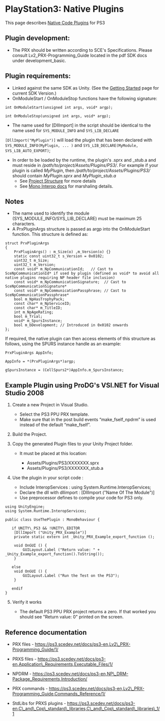 PlayStation3: Native Plugins
============================


This page describes [Native Code Plugins](Plugins) for PS3


Plugin development:
-------------------



* The PRX should be written according to SCE's Specifications. Please consult Lv2_PRX-Programming_Guide located in the pdf SDK docs under development_basic.

Plugin requirements:
--------------------


* Linked against the same SDK as Unity. (See the [Getting Started](ps3-gettingstarted) page for current SDK Version.)
* OnModuleStart / OnModuleStop functions have the following signature:

`int OnModuleStart(unsigned int args, void* argp);`

`int OnModuleStop(unsigned int args, void* argp);`



* The name used for [DllImport] in the script should be identical to the name used for `SYS_MODULE_INFO` and `SYS_LIB_DECLARE`

`[DllImport("MyPlugin")]` will load the plugin that has been declared with `SYS_MODULE_INFO(MyPlugin, ... )` and `SYS_LIB_DECLARE(MyModule, SYS_LIB_AUTO_EXPORT)`;



* In order to be loaded by the runtime, the plugin's .sprx and _stub.a and must reside in _/path/to/project/Assets/Plugins/PS3/_. For example if your plugin is called _MyPlugin_, then _/path/to/project/Assets/Plugins/PS3/_ should contain _MyPlugin.sprx_ and _MyPlugin_stub.a_
    * See [Project Structure](ps3-projectstructure) for more details
    * See [Mono Interop docs](http://www.mono-project.com/Interop_with_Native_Libraries) for marshaling details.


Notes
-----



* The name used to identify the module (SYS_MODULE_INFO/SYS_LIB_DECLARE) must be maximum 25 characters.
* A PrxPluginArgs structure is passed as argp into the OnModuleStart function. This structure is defined as: 

````
struct PrxPluginArgs
{
	PrxPluginArgs() : m_Size(o) ,m_Version(o) {}
	static const uint32_t s_Version = 0x0102;
	uint32_t m_Size;
	uint32_t m_Version;
	const void* m_NpCommunicationId;   // Cast to SceNpCommunicationId* if used by plugin (defined as void* to avoid all native plugins requiring NP header file inclusion)
	const void* m_NpCommunicationSignature;  // Cast to SceNpCommunicationSignature*
	const void* m_NpCommunicationPassphrase; // Cast to SceNpCommunicationPassphrase*
	bool m_NpHasTrophyPack;
	const char* m_NpServiceID;
	const char* m_TitleID;
	int m_NpAgeRating;
	bool m_Trial;
	void* m_SpursInstance;
	bool m_bDevelopment; // Introduced in 0x0102 onwards
};
````

If required, the native plugin can then access elements of this structure as follows, using the SPURS instance handle as an example:

````
PrxPluginArgs AppInfo;

AppInfo = *(PrxPluginArgs*)argp;

gSpursInstance = (CellSpurs2*)AppInfo.m_SpursInstance;
````



Example Plugin using ProDG's VSI.NET for Visual Studio 2008
-----------------------------------------------------------


1. Create a new Project in Visual Studio.

    * Select the PS3 PPU PRX template.
    * Make sure that in the post build events “make_fself_npdrm” is used instead of the default “make_fself”.

2. Build the Project.

3. Copy the generated Plugin files to your Unity Project folder.

    * It must be placed at this location:

        * Assets/Plugins/PS3/XXXXXXX.sprx
        * Assets/Plugins/PS3/XXXXXXX_stub.a

4. Use the plugin in your script code :

    * Include InteropServices : using System.Runtime.InteropServices;
    * Declare the dll with dllimport : [DllImport ("Name Of The Module")]
    * Use preprocessor defines to compile your code for PS3 only.

````
using UnityEngine;
using System.Runtime.InteropServices;
		
public class UseThePlugin : MonoBehaviour {

   if UNITY\_PS3 && !UNITY\_EDITOR
	[DllImport ("Unity_PRX_Example")]
	private static extern int _Unity_PRX_Example_export_function ();

	void OnGUI () {
		GUILayout.Label ("Return value: " + _Unity_Example_export_function().ToString());
	}

   else
	void OnGUI () {
		GUILayout.Label ("Run the Test on the PS3");
	}	

   endif
}
````

5. Verify it works

    * The default PS3 PPU PRX project returns a zero. If that worked you should see "Return value: 0" printed on the screen.


Reference documentation
-----------------------


* PRX files - https://ps3.scedev.net/docs/ps3-en,Lv2\_PRX-Programming_Guide/1/


* PRXS files - https://ps3.scedev.net/docs/ps3-en,Application\_Requirements,Executable_Files/1/


* NPDRM - https://ps3.scedev.net/docs/ps3-en,NP\_DRM-Package_Requirements,Introduction/


* PRX commands - https://ps3.scedev.net/docs/ps3-en,Lv2\_PRX-Programming_Guide,Commands_Reference/1/


* StdLibs for PRXS plugins - https://ps3.scedev.net/docs/ps3-en,C\_and\_Cpp\_standard\_libraries,C\_and\_Cpp\_standard\_libraries\_1/1
